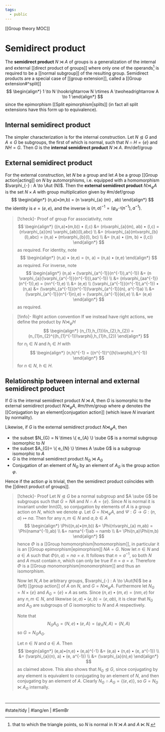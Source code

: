 ```yaml
---
tags:
  - public
---
```

[[Group theory MOC]]
# Semidirect product

The **semidirect product** $N \rtimes A$ of groups is a generalization of the internal and external [[direct product of groups]]
where only one of the operands[^triangle] is required to be a [[normal subgroup]] of the resulting group. 
Semidirect products are a special case of [[group extension]], called a [[Group extension#^split]]
$$
\begin{align*}
1 \to N \hookrightarrow N \rtimes  A \twoheadrightarrow A \to 1
\end{align*}
$$
since the epimorphism [[Split epimorphism|splits]] (in fact all split extensions have this form up to equivalence).

[^triangle]: that to which the triangle points, so $N$ is normal in $N \rtimes A$ and $A \ltimes N$.

## Internal semidirect product

The simpler characterization is for the internal construction.
Let $N \trianglelefteq G$ and $A \leq G$ be subgroups, the first of which is normal,
such that $N \cap H = \{ e \}$ and $NH = G$.
Then $G$ is the **internal semidirect product** $N \rtimes A$. #m/def/group

## External semidirect product
For the external construction, let $N$ be a group and let $A$ be a group [[Group action|acting]] on $N$ by automorphisms,
i.e. equipped with a homomorphism $\varphi_{-} : A \to \Aut (N)$.
Then the **external semidirect product** $N \rtimes_{\varphi} A$ is the set $N \times A$ with group multiplication given by #m/def/group 
$$
\begin{align*}
(n,a)•(m,b) = (n \varphi_{a} (m) , ab)
\end{align*}
$$
the identity is $e = (e,e)$, and the inverse is $(n,a)^{-1}= (\varphi_{a^{-1}}(n^{-1}),a^{-1})$.

> [!check]- Proof of group
> For associativity, note
> $$
> \begin{align*}
> ((n,a)•(m,b)) • (l,c) 
> &= (n\varphi_{a}(m), ab) • (l,c)
> = (n\varphi_{a}(m) \varphi_{ab}(l),abc) \\
> &= (n\varphi_{a}(m\varphi_{b}(l),abc) = (n,a) • (m\varphi_{b}(l), bc) \\
> &= (n,a) • ((m, b) • (l,c))
> \end{align*}
> $$
> as required.
> For identity, note
> $$
> \begin{align*}
> (n,a) • (e,e) = (n, a) = (n,a) • (e,e)
> \end{align*}
> $$
> as required.
> For inverse, note
> $$
> \begin{align*}
> (n,a) • (\varphi_{a^{-1}}(n^{-1}),a^{-1}) &= (n \varphi_{a}(\varphi_{a^{-1}}(n^{-1})),aa^{-1}) \\
> &= (n\varphi_{aa^{-1}}(n^{-1}),e) = (nn^{-1},e) \\
> &= (e,e) \\
> (\varphi_{a^{-1}}(n^{-1}),a^{-1}) • (n,a) &= (\varphi_{a^{-1}}(n^{-1})\varphi_{a^{-1}}(n), a^{-1}a) \\
> &= (\varphi_{a^{-1}}(n^{-1}n),e) = (\varphi_{a^{-1}}(e),e) \\
> &= (e,e)
> \end{align*}
> $$
> as required.
> <span class="QED"/>

> [!info]- Right action convention
> If we instead have right actions, we define the product by $N \rtimes_{\varphi} H$
> $$
> \begin{align*}
> (n_{1},h_{1})(n_{2},h_{2}) = (n_{1}n_{2}^{(h_{1}^{-1})\varphi},h_{1}h_{2})
> \end{align*}
> $$
> for $n_{i} \in N$ and $h_{i} \in H$ with
> $$
> \begin{align*}
> (n,h)^{-1} = ((n^{-1})^{(h)\varphi},h^{-1})
> \end{align*}
> $$
> for $n \in N$, $h \in H$.

## Relationship between internal and external semidirect product

If $G$ is the internal semidirect product $N \rtimes A$,
then $G$ is isomorphic to the external semidirect product $N \rtimes_{\varphi} A$, #m/thm/group 
where $\varphi$ denotes the [[Conjugation by an element|conjugation action]] (which leave $N$ invariant by normality).

Likewise, if $G$ is the external semidirect product $N \rtimes_{\varphi} A$,
then 

- the subset $N_{G} = N \times \{ e_{A} \} \sube G$ is a normal subgroup isomorphic to $N$
- the subset $A_{G}= \{ e_{N} \} \times A \sube G$ is a subgroup isomorphic to $A$
- $G$ is the internal semidirect product $N_{G} \rtimes A_{G}$
- Conjugation of an element of $N_G$ by an element of $A_{G}$ is the group action $\varphi$.

Hence if the action $\varphi$ is trivial, then the semidirect product coïncides with the [[direct product of groups]].

> [!check]- Proof
> Let $N \trianglelefteq G$ be a normal subgroup and $A \sube G$ be subgroups such that $G = NA$ and $N \cap A = \{ e \}$.
> Since $N$ is normal it is invariant under $\mathrm{Inn}(G)$, so conjugation by elements of $A$ is a group action on $N$, which we denote $\varphi$.
> Let $\tilde{G} = N \rtimes_{\varphi} A$, and $\Psi: \tilde{G} \to G : (n,a) \mapsto na$.
> Then for any $n,m \in N$ and $a,b \in A$
> $$
> \begin{align*}
> \Phi((n,a)•(m,b)) 
> &= \Phi(n\varphi_{a} m,ab)
> = \Phi(nama^{-1},ab) \\
> &= nama^{-1}ab = namb \\
> &= \Phi(n,a)\Phi(m,b)
> \end{align*}
> $$
> hence $\Phi$ is a [[Group homomorphism|homomorphism]], in particular it is an [[Group epimorphism|epimorphism]] $NA = G$.
> Now let $n \in N$ and $a \in A$ such that $\Phi(n,a) = na = e$.
> It follows that $n = a^{-1}$, so both $N$ and $A$ must contain $n$,
> which can only be true if $n = a = e$.
> Therefore $\Phi$ is a [[Group monomorphism|monomorphism]] and thus an isomorphism.
> 
> Now let $N,A$ be arbitrary groups, $\varphi_{-} : A \to \Aut(N)$ be a (left) [[group action]] of $A$ on $N$, and $G = N \rtimes_{\varphi} A$.
> Furthermore let $N_{G} = N \times \{ e \}$ and $A_{G} = \{ e \} \times A$ as sets.
> Since $(n,e) • (m,e) = (nm,e)$ for any $n,m \in N$,
> and likewise $(e,a)•(e,b) = (e,ab)$, it is clear that $N_{G}$ and $A_{G}$ are subgroups of $G$ isomorphic to $N$ and $A$ respectively.
> 
> Note that 
> $$
> N_{G}A_{G} = (N, e) • (e, A) = (\varphi_{A}N, A) = (N,A)
> $$
> so $G = N_{G}A_{G}$.
> 
> Let $n \in N$ and $a \in A$.
> Then
> $$
> \begin{align*}
> (e,a)•(n,e) • (e,a)^{-1} &= (e,a) • (n,e) • (e, a^{-1}) \\
> &= (\varphi_{a}(n), a) • (e, a^{-1}) \\
> &= (\varphi_{a}(n),e)
> \end{align*}
> $$
> as claimed above.
> This also shows that $N_{G} \trianglelefteq G$,
> since conjugating by any element is equivalent to conjugating by an element of $N$, and then conjugating by an element of $A$.
> Clearly $N_{G} \cap A_{G} = \{ (e,e) \}$,
> so $G = N_{G} \ltimes A_{G}$ internally.
> <span class="QED"/>

#
---
#state/tidy | #lang/en | #SemBr
